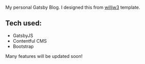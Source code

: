 My personal Gatsby Blog.
I designed this from [willjw3](https://github.com/willjw3/gatsby-starter-developer-diary) template.

## Tech used: 
- GatsbyJS
- Contentful CMS
- Bootstrap

Many features will be updated soon!
